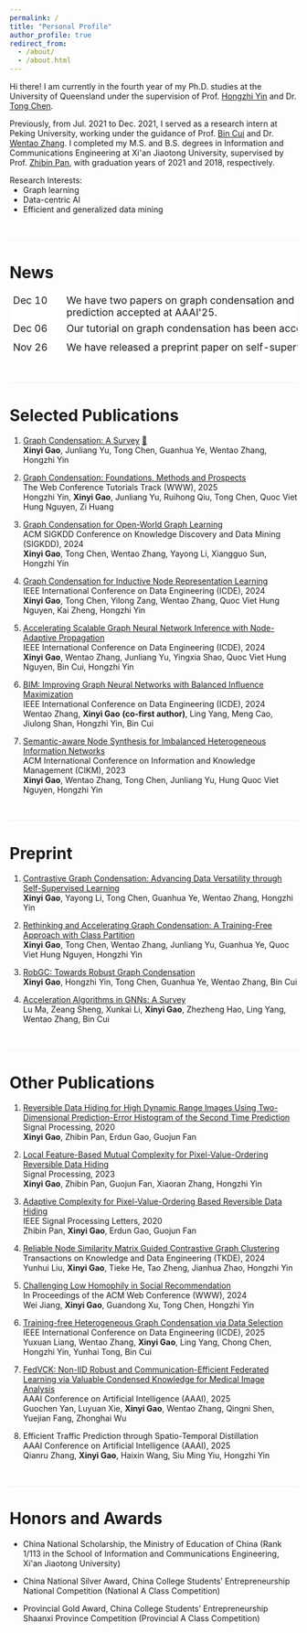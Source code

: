 ```yaml
---
permalink: /
title: "Personal Profile"
author_profile: true
redirect_from: 
  - /about/
  - /about.html
---
```


Hi there! I am currently in the fourth year of my Ph.D. studies at the University of Queensland under the supervision of Prof. [Hongzhi Yin](https://sites.google.com/view/hongzhi-yin/home) and Dr. [Tong Chen](https://researchers.uq.edu.au/researcher/27868).  

Previously, from Jul. 2021 to Dec. 2021, I served as a research intern at Peking University, working under the guidance of Prof. [Bin Cui](https://cuibinpku.github.io/) and Dr. [Wentao Zhang](https://zwt233.github.io/). I completed my M.S. and B.S. degrees in Information and Communications Engineering at Xi'an Jiaotong University, supervised by Prof. [Zhibin Pan](https://www.researchgate.net/profile/Zhibin-Pan-2), with graduation years of 2021 and 2018, respectively.  

<p style="margin: 0;">Research Interests:</p>

<ul style="margin: 0;">
<li style="margin: 0;"> Graph learning </li>
<li style="margin: 0;"> Data-centric AI </li>
<li > Efficient and generalized data mining </li>
</ul>

  
<!-- **Email**: xinyi.gao AT uq.edu.au  -->



<div style="margin-top: 45px; margin-bottom: 25px; border-top: 1px solid #f0f0f0;"></div>



News
======

<style type="text/css">
.tg  {border-collapse:collapse;border-spacing:0;}
.tg td{border-color:black;border-style:solid;border-width:1px;font-size:17.5px;overflow:hidden;padding:1px 5px;line-height: 1.7;word-break:normal;white-space: nowrap;}
.tg th{border-color:black;border-style:solid;border-width:1px;font-size:17.5px;line-height: 1.2;
  font-weight:normal;overflow:hidden;padding:1px 5px;word-break:normal;}
.tg .tg-oe15{background-color:#ffffff;border-color:#ffffff;text-align:left;vertical-align:top}
.tg .tg-3m6e{background-color:#ffffff;border-color:#ffffff;font-weight:normal;text-align:left;vertical-align:top}
</style>
<table class="tg"><thead>
  <tr>
    <th class="tg-3m6e">Dec 10</th>
    <th class="tg-oe15"></th>
    <th class="tg-oe15"></th>
    <th class="tg-oe15">We have two papers on graph condensation and efficient spatio-temporal prediction accepted at AAAI'25.</th>
  </tr></thead>
<tbody>
  <tr>
    <td class="tg-3m6e">Dec 06</td>
    <td class="tg-oe15"></td>
    <td class="tg-oe15"></td>
    <td class="tg-oe15">Our tutorial on graph condensation has been accepted for presentation at WWW'25.</td>
  </tr>
  <tr>
    <td class="tg-3m6e">Nov 26</td>
    <td class="tg-oe15"></td>
    <td class="tg-oe15"></td>
    <td class="tg-oe15">We have released a preprint paper on self-supervised graph condensation.</td>
  </tr>
</tbody>
</table>



<div style="margin-top: 45px; margin-bottom: 25px; border-top: 1px solid #f0f0f0;"></div>

Selected Publications
======

1. [Graph Condensation: A Survey](https://arxiv.org/abs/2401.11720v2) [📖](https://github.com/XYGaoG/Graph-Condensation-Papers)  
**Xinyi Gao**, Junliang Yu, Tong Chen, Guanhua Ye, Wentao Zhang, Hongzhi Yin


1. [Graph Condensation: Foundations, Methods and Prospects](https://www2025.thewebconf.org/tutorials-track)  
The Web Conference Tutorials Track (WWW), 2025  
Hongzhi Yin, **Xinyi Gao**, Junliang Yu, Ruihong Qiu, Tong Chen, Quoc Viet Hung Nguyen, Zi Huang  


1. [Graph Condensation for Open-World Graph Learning](https://arxiv.org/abs/2405.17003)  
ACM SIGKDD Conference on Knowledge Discovery and Data Mining (SIGKDD), 2024  
**Xinyi Gao**, Tong Chen, Wentao Zhang, Yayong Li, Xiangguo Sun, Hongzhi Yin

1. [Graph Condensation for Inductive Node Representation Learning](https://arxiv.org/abs/2307.15967)  
IEEE International Conference on Data Engineering (ICDE), 2024  
**Xinyi Gao**, Tong Chen, Yilong Zang, Wentao Zhang, Quoc Viet Hung Nguyen, Kai Zheng, Hongzhi Yin

1. [Accelerating Scalable Graph Neural Network Inference with Node-Adaptive Propagation](https://arxiv.org/abs/2310.10998)    
IEEE International Conference on Data Engineering (ICDE), 2024  
**Xinyi Gao**, Wentao Zhang, Junliang Yu, Yingxia Shao, Quoc Viet Hung Nguyen, Bin Cui, Hongzhi Yin

1. [BIM: Improving Graph Neural Networks with Balanced Influence Maximization](https://ieeexplore.ieee.org/document/10597992)  
IEEE International Conference on Data Engineering (ICDE), 2024  
Wentao Zhang, **Xinyi Gao** **(co-first author)**, Ling Yang, Meng Cao, Jiulong Shan, Hongzhi Yin, Bin Cui

1. [Semantic-aware Node Synthesis for Imbalanced Heterogeneous Information Networks](https://arxiv.org/abs/2302.14061)  
ACM International Conference on Information and Knowledge Management (CIKM), 2023  
**Xinyi Gao**, Wentao Zhang, Tong Chen, Junliang Yu, Hung Quoc Viet Nguyen, Hongzhi Yin


<div style="margin-top: 45px; margin-bottom: 25px; border-top: 1px solid #f0f0f0;"></div>

Preprint
======


1. [Contrastive Graph Condensation: Advancing Data Versatility through Self-Supervised Learning](https://arxiv.org/abs/2411.17063)  
**Xinyi Gao**, Yayong Li, Tong Chen, Guanhua Ye, Wentao Zhang, Hongzhi Yin

1. [Rethinking and Accelerating Graph Condensation: A Training-Free Approach with Class Partition](https://arxiv.org/abs/2405.13707)  
**Xinyi Gao**, Tong Chen, Wentao Zhang, Junliang Yu, Guanhua Ye, Quoc Viet Hung Nguyen, Hongzhi Yin

1. [RobGC: Towards Robust Graph Condensation](https://arxiv.org/abs/2406.13200)  
**Xinyi Gao**, Hongzhi Yin, Tong Chen, Guanhua Ye, Wentao Zhang, Bin Cui

1. [Acceleration Algorithms in GNNs: A Survey](https://arxiv.org/abs/2405.04114)  
Lu Ma, Zeang Sheng, Xunkai Li, **Xinyi Gao**, Zhezheng Hao, Ling Yang, Wentao Zhang, Bin Cui



<div style="margin-top: 45px; margin-bottom: 25px; border-top: 1px solid #f0f0f0;"></div>



Other Publications
======

1. [Reversible Data Hiding for High Dynamic Range Images Using Two-Dimensional Prediction-Error Histogram of the Second Time Prediction](https://www.sciencedirect.com/science/article/pii/S0165168420301225)  
Signal Processing, 2020  
**Xinyi Gao**, Zhibin Pan, Erdun Gao, Guojun Fan

1. [Local Feature-Based Mutual Complexity for Pixel-Value-Ordering Reversible Data Hiding](https://www.sciencedirect.com/science/article/pii/S0165168422003723)  
Signal Processing, 2023  
**Xinyi Gao**, Zhibin Pan, Guojun Fan, Xiaoran Zhang, Hongzhi Yin

1. [Adaptive Complexity for Pixel-Value-Ordering Based Reversible Data Hiding](https://ieeexplore.ieee.org/document/9098041)  
IEEE Signal Processing Letters, 2020  
Zhibin Pan, **Xinyi Gao**, Erdun Gao, Guojun Fan

1. [Reliable Node Similarity Matrix Guided Contrastive Graph Clustering](https://arxiv.org/abs/2408.03765)  
Transactions on Knowledge and Data Engineering (TKDE), 2024  
Yunhui Liu, **Xinyi Gao**, Tieke He, Tao Zheng, Jianhua Zhao, Hongzhi Yin

1. [Challenging Low Homophily in Social Recommendation](https://dl.acm.org/doi/abs/10.1145/3589334.3645460)  
In Proceedings of the ACM Web Conference (WWW), 2024  
Wei Jiang, **Xinyi Gao**, Guandong Xu, Tong Chen, Hongzhi Yin

1. [Training-free Heterogeneous Graph Condensation via Data Selection](https://arxiv.org/abs/2412.16250)  
IEEE International Conference on Data Engineering (ICDE), 2025  
Yuxuan Liang, Wentao Zhang, **Xinyi Gao**, Ling Yang, Chong Chen, Hongzhi Yin, Yunhai Tong, Bin Cui

1. [FedVCK: Non-IID Robust and Communication-Efficient Federated Learning via Valuable Condensed Knowledge for Medical Image Analysis](https://arxiv.org/abs/2412.18557)  
AAAI Conference on Artificial Intelligence (AAAI), 2025  
Guochen Yan, Luyuan Xie, **Xinyi Gao**, Wentao Zhang, Qingni Shen, Yuejian Fang, Zhonghai Wu  

1. Efficient Traffic Prediction through Spatio-Temporal Distillation  
AAAI Conference on Artificial Intelligence (AAAI), 2025  
Qianru Zhang, **Xinyi Gao**, Haixin Wang, Siu Ming Yiu, Hongzhi Yin  



<div style="margin-top: 45px; margin-bottom: 25px; border-top: 1px solid #f0f0f0;"></div>


Honors and Awards
======
* China National Scholarship, the Ministry of Education of China 
(Rank 1/113 in the School of Information and Communications Engineering, Xi'an Jiaotong University)

* China National Silver Award, China College Students’ Entrepreneurship National Competition
(National A Class Competition)

* Provincial Gold Award, China College Students’ Entrepreneurship Shaanxi Province
Competition (Provincial A Class Competition)






<!-- Academic Experiences
======

**[2022.01-Present]** The University of Queensland (UQ), Ph.D. student. Supervisor: Prof. Hongzhi Yin

**[2021.06-2021.12]** Peking University (PKU), Research Intern. Supervisors: Prof. Bin Cui and Dr. Wentao Zhang

**[2018.06-2021.06]** Xi'an Jiaotong University (XJTU), M.S. in Information and Communications Engineering. Supervisor: Prof. Zhibin Pan

**[2014.09-2018.06]** Xi'an Jiaotong University (XJTU), B.S. in Information and Communications Engineering -->


